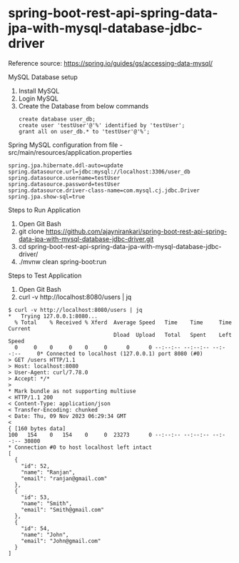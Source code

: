 # spring-boot-rest-api-spring-data-jpa-with-mysql-database-jdbc-driver

Reference source: https://spring.io/guides/gs/accessing-data-mysql/


MySQL Database setup
1. Install MySQL
2. Login MySQL
3. Create the Database from below commands
   ```
   create database user_db;
   create user 'testUser'@'%' identified by 'testUser';
   grant all on user_db.* to 'testUser'@'%';
   ```

Spring MySQL configuration from file - src/main/resources/application.properties

```
spring.jpa.hibernate.ddl-auto=update
spring.datasource.url=jdbc:mysql://localhost:3306/user_db
spring.datasource.username=testUser
spring.datasource.password=testUser
spring.datasource.driver-class-name=com.mysql.cj.jdbc.Driver
spring.jpa.show-sql=true

```

Steps to Run Application
1. Open Git Bash
2. git clone https://github.com/ajaynirankari/spring-boot-rest-api-spring-data-jpa-with-mysql-database-jdbc-driver.git
3. cd spring-boot-rest-api-spring-data-jpa-with-mysql-database-jdbc-driver/
4. ./mvnw clean spring-boot:run

Steps to Test Application
1. Open Git Bash
2. curl -v http://localhost:8080/users | jq
```
$ curl -v http://localhost:8080/users | jq
*   Trying 127.0.0.1:8080...
  % Total    % Received % Xferd  Average Speed   Time    Time     Time  Current
                                 Dload  Upload   Total   Spent    Left  Speed
  0     0    0     0    0     0      0      0 --:--:-- --:--:-- --:--:--     0* Connected to localhost (127.0.0.1) port 8080 (#0)
> GET /users HTTP/1.1
> Host: localhost:8080
> User-Agent: curl/7.78.0
> Accept: */*
>
* Mark bundle as not supporting multiuse
< HTTP/1.1 200
< Content-Type: application/json
< Transfer-Encoding: chunked
< Date: Thu, 09 Nov 2023 06:29:34 GMT
<
{ [160 bytes data]
100   154    0   154    0     0  23273      0 --:--:-- --:--:-- --:--:-- 30800
* Connection #0 to host localhost left intact
[
  {
    "id": 52,
    "name": "Ranjan",
    "email": "ranjan@gmail.com"
  },
  {
    "id": 53,
    "name": "Smith",
    "email": "Smith@gmail.com"
  },
  {
    "id": 54,
    "name": "John",
    "email": "John@gmail.com"
  }
]

```
   
